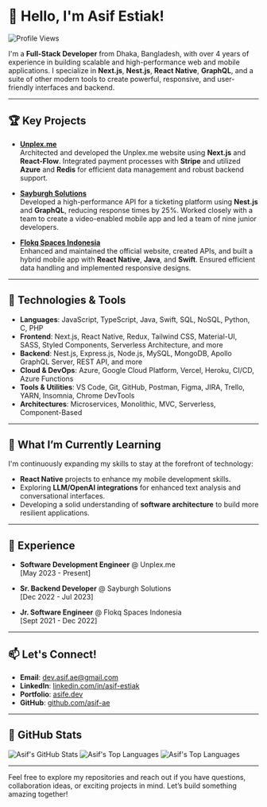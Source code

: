 # 👋 Hello, I'm Asif Estiak!

![Profile Views](https://komarev.com/ghpvc/?username=asif-ae&color=blue)

I'm a **Full-Stack Developer** from Dhaka, Bangladesh, with over 4 years of experience in building scalable and high-performance web and mobile applications. I specialize in **Next.js**, **Nest.js**, **React Native**, **GraphQL**, and a suite of other modern tools to create powerful, responsive, and user-friendly interfaces and backend.

---

## 🏆 Key Projects

- **[Unplex.me](https://unplex.me)**  
  Architected and developed the Unplex.me website using **Next.js** and **React-Flow**. Integrated payment processes with **Stripe** and utilized **Azure** and **Redis** for efficient data management and robust backend support.

- **[Sayburgh Solutions](https://sayburgh.com/)**  
  Developed a high-performance API for a ticketing platform using **Nest.js** and **GraphQL**, reducing response times by 25%. Worked closely with a team to create a video-enabled mobile app and led a team of nine junior developers.

- **[Flokq Spaces Indonesia](https://www.flokq.com/)**  
  Enhanced and maintained the official website, created APIs, and built a hybrid mobile app with **React Native**, **Java**, and **Swift**. Ensured efficient data handling and implemented responsive designs.

---

## 🔧 Technologies & Tools
- **Languages**: JavaScript, TypeScript, Java, Swift, SQL, NoSQL, Python, C, PHP
- **Frontend**: Next.js, React Native, Redux, Tailwind CSS, Material-UI, SASS, Styled Components, Serverless Architecture, and more
- **Backend**: Nest.js, Express.js, Node.js, MySQL, MongoDB, Apollo GraphQL Server, REST API, and more
- **Cloud & DevOps**: Azure, Google Cloud Platform, Vercel, Heroku, CI/CD, Azure Functions
- **Tools & Utilities**: VS Code, Git, GitHub, Postman, Figma, JIRA, Trello, YARN, Insomnia, Chrome DevTools
- **Architectures**: Microservices, Monolithic, MVC, Serverless, Component-Based

---

## 🌱 What I’m Currently Learning
I'm continuously expanding my skills to stay at the forefront of technology:
- **React Native** projects to enhance my mobile development skills.
- Exploring **LLM/OpenAI integrations** for enhanced text analysis and conversational interfaces.
- Developing a solid understanding of **software architecture** to build more resilient applications.

---

## 💼 Experience
- **Software Development Engineer** @ Unplex.me  
  [May 2023 - Present]

- **Sr. Backend Developer** @ Sayburgh Solutions  
  [Dec 2022 - Jul 2023]

- **Jr. Software Engineer** @ Flokq Spaces Indonesia  
  [Sept 2021 - Dec 2022]

---

## 📫 Let's Connect!

- **Email**: [dev.asif.ae@gmail.com](mailto:dev.asif.ae@gmail.com)
- **LinkedIn**: [linkedin.com/in/asif-estiak](https://www.linkedin.com/in/asif-estiak/)
- **Portfolio**: [asife.dev](https://www.asife.dev/)
- **GitHub**: [github.com/asif-ae](https://github.com/asif-ae)

---

## 🚀 GitHub Stats

![Asif's GitHub Stats](https://github-readme-stats.vercel.app/api?username=asif-ae&theme=blue-green&amp;show_icons=true&amp;count_private=true&amp;hide_border=true)
![Asif's Top Languages](https://github-readme-stats.vercel.app/api/top-langs/?username=asif-ae&langs_count=14&theme=blue-green&layout=compact&hide=html)
![Asif's Top Languages](https://github-readme-streak-stats.herokuapp.com/?user=asif-ae&theme=blue-green&hide_border=true)

---

Feel free to explore my repositories and reach out if you have questions, collaboration ideas, or exciting projects in mind. Let’s build something amazing together!
